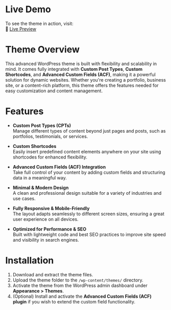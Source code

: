 # Live Demo  

To see the theme in action, visit:  
🔗 [Live Preview](https://myworkpapers.com/uk/)  

# Theme Overview  

This advanced WordPress theme is built with flexibility and scalability in mind. It comes fully integrated with **Custom Post Types**, **Custom Shortcodes**, and **Advanced Custom Fields (ACF)**, making it a powerful solution for dynamic websites. Whether you're creating a portfolio, business site, or a content-rich platform, this theme offers the features needed for easy customization and content management.  

# Features  

- **Custom Post Types (CPTs)**  
  Manage different types of content beyond just pages and posts, such as portfolios, testimonials, or services.  

- **Custom Shortcodes**  
  Easily insert predefined content elements anywhere on your site using shortcodes for enhanced flexibility.  

- **Advanced Custom Fields (ACF) Integration**  
  Take full control of your content by adding custom fields and structuring data in a meaningful way.  

- **Minimal & Modern Design**  
  A clean and professional design suitable for a variety of industries and use cases.  

- **Fully Responsive & Mobile-Friendly**  
  The layout adapts seamlessly to different screen sizes, ensuring a great user experience on all devices.  

- **Optimized for Performance & SEO**  
  Built with lightweight code and best SEO practices to improve site speed and visibility in search engines.  

# Installation  

1. Download and extract the theme files.  
2. Upload the theme folder to the `/wp-content/themes/` directory.  
3. Activate the theme from the WordPress admin dashboard under **Appearance > Themes**.  
4. (Optional) Install and activate the **Advanced Custom Fields (ACF) plugin** if you wish to extend the custom field functionality.  

